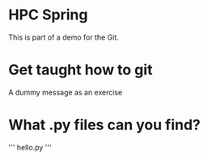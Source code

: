 # HPC Spring
This is part of a demo for the Git.

# Get taught how to git
A dummy message as an exercise

# What .py files can you find?
'''
hello.py
'''

